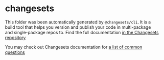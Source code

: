 # changesets

This folder was been automatically generated by `@changesets/cli`. It is a
build tool that helps you version and publish your code in multi-package and
single-package repos to. Find the full documentation
[in the Changesets repository](https://github.com/changesets/changesets)

You may check out Changesets documentation for
[a list of common questions](https://github.com/changesets/changesets/blob/main/docs/common-questions.md)
